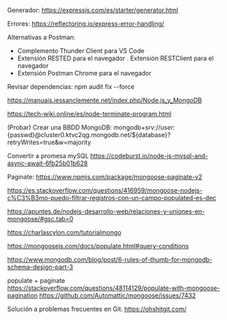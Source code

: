 Generador: https://expressjs.com/es/starter/generator.html

Errores: https://reflectoring.io/express-error-handling/

Alternativas a Postman:
- Complemento Thunder Client para VS Code
- Extensión RESTED para el navegador
. Extensión RESTClient para el navegador
- Extensión Postman Chrome para el navegador

Revisar dependencias: npm audit fix --force

https://manuais.iessanclemente.net/index.php/Node.js_y_MongoDB

https://tech-wiki.online/es/node-terminate-program.html


(Probar) Crear una BBDD MongoDB:
mongodb+srv://${user}:${passwd}@cluster0.ktvc2qg.mongodb.net/${database}?retryWrites=true&w=majority

Convertir a promesa mySQL
https://codeburst.io/node-js-mysql-and-async-await-6fb25b01b628

Paginate:
https://www.npmjs.com/package/mongoose-paginate-v2

https://es.stackoverflow.com/questions/416959/mongoose-nodejs-c%C3%B3mo-puedo-filtrar-registros-con-un-campo-populated-es-dec

https://apuntes.de/nodejs-desarrollo-web/relaciones-y-uniones-en-mongoose/#gsc.tab=0

https://charlascylon.com/tutorialmongo


https://mongoosejs.com/docs/populate.html#query-conditions

https://www.mongodb.com/blog/post/6-rules-of-thumb-for-mongodb-schema-design-part-3

populate + paginate
https://stackoverflow.com/questions/48114129/populate-with-mongoose-pagination
https://github.com/Automattic/mongoose/issues/7432

Solución a problemas frecuentes en Git.
https://ohshitgit.com/
